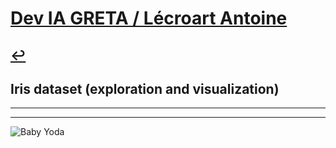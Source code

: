 # [Dev IA GRETA / Lécroart Antoine](https://github.com/Dev-IA-2024/antoine.lecroart)

[↩️](..)
---

## Iris dataset (exploration and visualization)

---
---
![Baby Yoda](https://images3.alphacoders.com/110/1108129.jpg)
